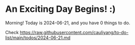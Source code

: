 # An Exciting Day Begins! :)

Morning! Today is 2024-06-21, and you have 0 things to do.

Check https://raw.githubusercontent.com/cauliyang/to-do-list/main/todos/2024-06-21.md
